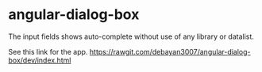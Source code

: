 # angular-dialog-box
The input fields shows auto-complete without use of any library or datalist.

See this link for the app. https://rawgit.com/debayan3007/angular-dialog-box/dev/index.html
